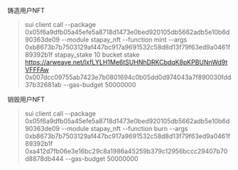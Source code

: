 铸造用户NFT
> sui client call --package 0x05f6a9dfb05a45efe5a8718d1473e0bed920105db5662adb5e10b6d90363de09 --module stapay_nft --function mint --args 0xb8673b7b7503129af447bc917a9691532c58d8d13f79f63ed9a0461f89392b1f stapay_stake 10 bucket stake https://arweave.net/lxfLYLH1Me6tSUHNhDRKCbdqK8pKPBUNnWd9tVFFFAw 0x007dcc09755ab7423e7b0801694c0b05dd0d974043a7f890030fdd37b32681ab --gas-budget 50000000

销毁用户NFT
> sui client call --package 0x05f6a9dfb05a45efe5a8718d1473e0bed920105db5662adb5e10b6d90363de09 --module stapay_nft --function burn --args 0xb8673b7b7503129af447bc917a9691532c58d8d13f79f63ed9a0461f89392b1f 0xa412d7fb06e3e16bc29c8a1986a45259b379c12956bccc29407b70d8878db444 --gas-budget 50000000

